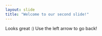 ```yaml
---
layout: slide
title: "Welcome to our second slide!"
---
```

Looks great :) 
Use the left arrow to go back!
